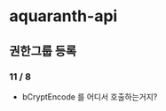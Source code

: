 # aquaranth-api

## 권한그룹 등록

[//]: # (TODO : add, delete)


### 11 / 8
- bCryptEncode 를 어디서 호출하는거지?

